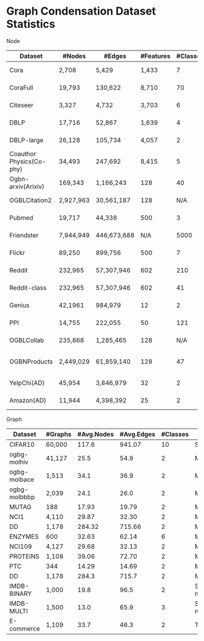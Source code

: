 # Graph Condensation Dataset Statistics
Node

| Dataset                  | #Nodes    | #Edges      | #Features | #Classes | Type                          |
| ------------------------ | --------- | ----------- | --------- | -------- | ----------------------------- |
| Cora                     | 2,708     | 5,429       | 1,433     | 7        | Citation network              |
| CoraFull                 | 19,793    | 130,622     | 8,710     | 70       | Citation network              |
| Citeseer                 | 3,327     | 4,732       | 3,703     | 6        | Citation network              |
| DBLP                     | 17,716    | 52,867      | 1,639     | 4        | Citation network              |
| DBLP-large               | 26,128    | 105,734     | 4,057     | 2        | Citation network              |
| Coauthor Physics(Co-phy) | 34,493    | 247,692     | 8,415     | 5        | Citation network              |
| Ogbn-arxiv(Arixiv)       | 169,343   | 1,166,243   | 128       | 40       | Citation network              |
| OGBLCitation2            | 2,927,963 | 30,561,187  | 128       | N/A      | Citation network              |
| Pubmed                   | 19,717    | 44,338      | 500       | 3        | Citation network              |
| Friendster               | 7,944,949 | 446,673,688 | N/A       | 5000     | Social network                |
| Flickr                   | 89,250    | 899,756     | 500       | 7        | Social network                |
| Reddit                   | 232,965   | 57,307,946  | 602       | 210      | Social network                |
| Reddit-class             | 232,965   | 57,307,946  | 602       | 41       | Social network                |
| Genius                   | 42,1961   | 984,979     | 12        | 2        | Social network                |
| PPI                      | 14,755    | 222,055     | 50        | 121      | Biology network               |
| OGBLCollab               | 235,868   | 1,285,465   | 128       | N/A      | Collaboration network         |
| OGBNProducts             | 2,449,029 | 61,859,140  | 128       | 47       | Product co-purchasing network |
| YelpChi(AD)              | 45,954    | 3,846,979   | 32        | 2        | Social network                |
| Amazon(AD)               | 11,944    | 4,398,392   | 25        | 2        | Product network               |

Graph

| Dataset      | #Graphs | #Avg.Nodes | #Avg.Edges | #Classes | Type           |
| ------------ | ------- | ---------- | ---------- | -------- | -------------- |
| CIFAR10      | 60,000  | 117.6      | 941.07     | 10       | Superpixel     |
| ogbg-molhiv  | 41,127  | 25.5       | 54.9       | 2        | Molecule       |
| ogbg-molbace | 1,513   | 34.1       | 36.9       | 2        | Molecule       |
| ogbg-molbbbp | 2,039   | 24.1       | 26.0       | 2        | Molecule       |
| MUTAG        | 188     | 17.93      | 19.79      | 2        | Molecule       |
| NCI1         | 4,110   | 29.87      | 32.30      | 2        | Molecule       |
| DD           | 1,178   | 284.32     | 715.66     | 2        | Molecule       |
| ENZYMES      | 600     | 32.63      | 62.14      | 6        | Molecule       |
| NCI109       | 4,127   | 29.68      | 32.13      | 2        | Molecule       |
| PROTEINS     | 1,108   | 39.06      | 72.70      | 2        | Molecule       |
| PTC          | 344     | 14.29      | 14.69      | 2        | Molecule       |
| DD           | 1,178   | 284.3      | 715.7      | 2        | Molecule       |
| IMDB-BINARY  | 1,000   | 19.8       | 96.5       | 2        | Social network |
| IMDB-MULTI   | 1,500   | 13.0       | 65.9       | 3        | Social network |
| E-commerce   | 1,109   | 33.7       | 46.3       | 2        | Transaction    |
